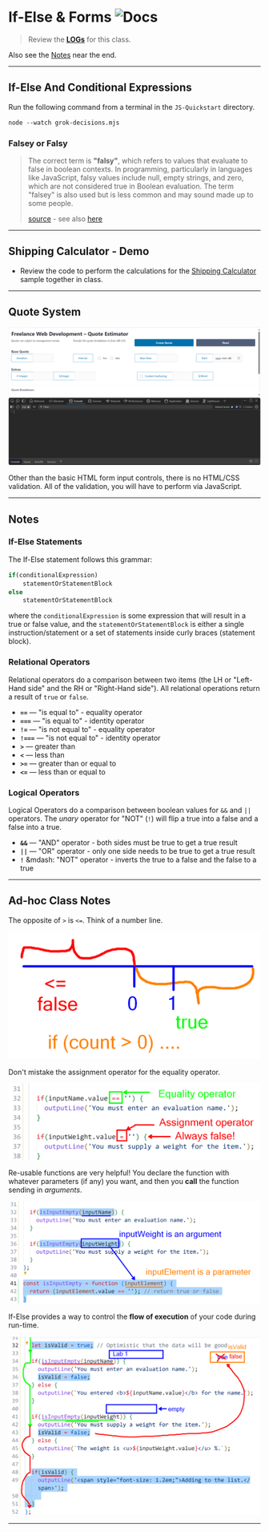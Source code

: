 # If-Else & Forms ![Docs](https://img.shields.io/badge/Documentation%20Status-10--40%25%20Rough%20Outline-red?logo=Read%20the%20Docs)

> Review the [**LOGs**](./LOGs.md) for this class.

Also see the [Notes](#notes) near the end.

----

## If-Else And Conditional Expressions

Run the following command from a terminal in the `JS-Quickstart` directory.

```ps
node --watch grok-decisions.mjs
```

### Falsey or Falsy

> The correct term is **"falsy"**, which refers to values that evaluate to false in boolean contexts. In programming, particularly in languages like JavaScript, falsy values include null, empty strings, and zero, which are not considered true in Boolean evaluation. The term "falsey" is also used but is less common and may sound made up to some people.
>
> [source](./images/falsy-bing-ai.png) - see also [here](https://www.geeksforgeeks.org/javascript/explain-the-concept-of-truthy-falsy-values-in-javascript/)

----

## **Shipping Calculator** - Demo
  - Review the code to perform the calculations for the [Shipping Calculator](./shipping-calculator/Readme.md) sample together in class.

----

## Quote System

![](./images/Freeland-Quote-Estimator.png)

Other than the basic HTML form input controls, there is no HTML/CSS validation. All of the validation, you will have to perform via JavaScript.

----

## Notes

### If-Else Statements

The If-Else statement follows this grammar:

```js
if(conditionalExpression)
    statementOrStatementBlock
else
    statementOrStatementBlock
```

where the `conditionalExpression` is some expression that will result in a true or false value, and the `statementOrStatementBlock` is either a single instruction/statement or a set of statements inside curly braces (statement block).

### Relational Operators

Relational operators do a comparison between two items (the LH or "Left-Hand side" and the RH or "Right-Hand side"). All relational operations return a result of `true` or `false`.

-   **`==`** — "is equal to" - equality operator
-   **`===`** — "is equal to" - identity operator
-   **`!=`** — "is not equal to" - equality operator
-   **`!===`** — "is not equal to" - identity operator
-   **`>`** — greater than
-   **`<`** — less than
-   **`>=`** — greater than or equal to
-   **`<=`** — less than or equal to

### Logical Operators

Logical Operators do a comparison between boolean values for `&&` and `||` operators. The *unary* operator for "NOT" (`!`) will flip a true into a false and a false into a true.

-   **`&&`** — "AND" operator - both sides must be true to get a true result
-   **`||`** — "OR" operator - only one side needs to be true to get a true result
-   **`!`** &mdash: "NOT" operator - inverts the true to a false and the false to a true

----

## Ad-hoc Class Notes

The opposite of `>` is `<=`. Think of a number line.

![](./img/number-line.png)

Don't mistake the assignment operator for the equality operator.

![](./img/equality-vs-assignment.png)

Re-usable functions are very helpful! You declare the function with whatever parameters (if any) you want, and then you **call** the function sending in *arguments*.

![](./img/argument-vs-parameter.png)

If-Else provides a way to control the **flow of execution** of your code during run-time.

![](./img/flow-control.png)

----
